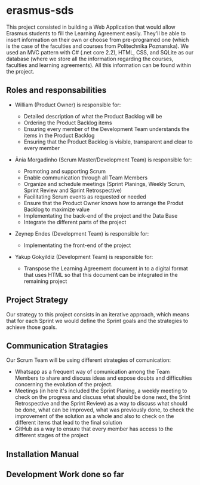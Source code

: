 # erasmus-sds
This project consisted in building a Web Application that would allow Erasmus students to fill the Learning Agreement easily. 
They'll be able to insert information on their own or choose from pre-programed one (which is the case of the faculties and courses from Politechnika Poznanska).
We used an MVC pattern with C# (.net core 2.2), HTML, CSS, and SQLite as our database (where we store all the information regarding the courses, faculties and learning agreements).
All this information can be found within the project.

## Roles and responsabilities
- William (Product Owner) is responsible for:
  - Detailed description of what the Product Backlog will be 
  - Ordering the Product Backlog items
  - Ensuring every member of the Development Team understands the items in the Product Backlog
  - Ensuring that the Product Backlog is visible, transparent and clear to every member
  
- Ânia Morgadinho (Scrum Master/Development Team) is responsible for:
  - Promoting and supporting Scrum 
  - Enable communication through all Team Members
  - Organize and schedule meetings (Sprint Planings, Weekly Scrum, Sprint Review and Sprint Retrospective)
  - Facilitating Scrum events as requested or needed
  - Ensure that the Product Owner knows how to arrange the Produt Backlog to maximize value
  - Implementating the back-end of the project and the Data Base 
  - Integrate the different parts of the project

- Zeynep Endes (Development Team) is responsible for:
  - Implementating the front-end of the project 
  
- Yakup Gokyildiz (Development Team) is responsible for:
  - Transpose the Learning Agreement document in to a digital format that uses HTML so that this document can be integrated in the remaining project

## Project Strategy 
Our strategy to this project consists in an iterative approach, which means that for each Sprint we would define the Sprint goals and the strategies to achieve those goals. 

## Communication Stratagies
Our Scrum Team will be using different strategies of comunication:
  - Whatsapp as a frequent way of comunication among the Team Members to share and discuss ideas and expose doubts and difficulties concerning the evolution of the project.
  - Meetings (in here it's included the Sprint Planing, a weekly meeting to check on the progress and discuss what should be done next, the Srint Retrospective and the Sprint Review) as a way to discuss what should be done, what can be improved, what was previously done, to check the improvement of the solution as a whole and also to check on the different items that lead to the final solution
  - GitHub as a way to ensure that every member has access to the different stages of the project

## Installation Manual


## Development Work done so far



